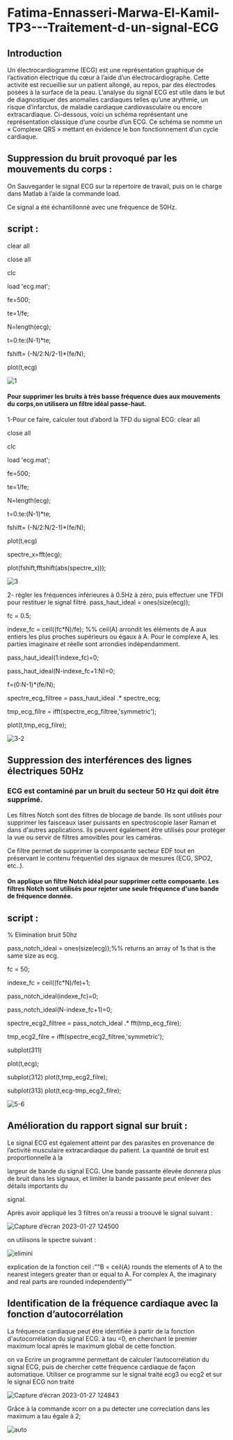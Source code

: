 # Fatima-Ennasseri-Marwa-El-Kamil-TP3---Traitement-d-un-signal-ECG
## Introduction 
Un électrocardiogramme (ECG) est une représentation graphique de l’activation électrique du cœur à l’aide d’un électrocardiographe. Cette activité est recueillie sur un patient allongé, au repos, par des électrodes posées à la surface de la peau. 
L’analyse du signal ECG est utile dans le but de diagnostiquer des anomalies 
cardiaques telles qu’une arythmie, un risque d’infarctus, de maladie cardiaque 
cardiovasculaire ou encore extracardiaque. 
Ci-dessous, voici un schéma représentant une représentation classique d’une courbe 
d’un ECG. Ce schéma se nomme un « Complexe QRS » mettant en évidence le bon 
fonctionnement d’un cycle cardiaque.

## Suppression du bruit provoqué par les mouvements du corps :

On Sauvegarder le signal ECG sur la répertoire de travail, puis on le charge dans 
Matlab à l’aide la commande load.

 Ce signal a été échantillonné avec une fréquence de 50Hz. 
 
## script :

  clear all
  
  close all

  clc

  load 'ecg.mat';

  fe=500;

  te=1/fe;

  N=length(ecg);

  t=0:te:(N-1)*te;

  fshift= (-N/2:N/2-1)*(fe/N); 

  plot(t,ecg)

![1](https://user-images.githubusercontent.com/120643516/210903526-d0f43674-09e7-4e39-8361-83b64625e6aa.png)

#### Pour supprimer les bruits à très basse fréquence dues aux mouvements du corps,on utilisera un filtre idéal passe-haut. 


1-Pour ce faire, calculer tout d’abord la TFD du signal ECG:
clear all

close all

clc

load 'ecg.mat';

fe=500;

te=1/fe;

N=length(ecg);

t=0:te:(N-1)*te;

fshift= (-N/2:N/2-1)*(fe/N); 

plot(t,ecg)

spectre_x=fft(ecg);

plot(fshift,fftshift(abs(spectre_x)));


![3](https://user-images.githubusercontent.com/120643516/211198007-0ba0aad7-a855-47c6-b2cc-de794b87c2c2.png)


2- régler les fréquences inférieures à 0.5Hz à zéro, puis effectuer une TFDI pour restituer le signal filtré.
pass_haut_ideal = ones(size(ecg));

fc = 0.5; 

indexe_fc = ceil((fc*N)/fe); %% ceil(A) arrondit les éléments de A aux entiers les plus proches supérieurs ou égaux à A. Pour le complexe A, les parties imaginaire et réelle sont arrondies indépendamment.

pass_haut_ideal(1:indexe_fc)=0;

pass_haut_ideal(N-indexe_fc+1:N)=0;

f=(0:N-1)*(fe/N);

spectre_ecg_filtree = pass_haut_ideal .* spectre_ecg;

tmp_ecg_filre = ifft(spectre_ecg_filtree,'symmetric');

plot(t,tmp_ecg_filre);

![3-2](https://user-images.githubusercontent.com/120643516/211198720-f2b0e143-f9f8-416b-92de-d5db2219cce4.png)

## Suppression des interférences des lignes électriques 50Hz

### ECG est contaminé par un bruit du secteur 50 Hz qui doit être supprimé.
Les filtres Notch sont des filtres de blocage de bande. Ils sont utilisés pour supprimer les faisceaux laser puissants en spectroscopie laser Raman et dans d'autres applications. Ils peuvent également être utilisés pour protéger la vue ou servir de filtres amovibles pour les caméras.

Ce filtre permet de supprimer la composante secteur EDF tout en préservant le contenu fréquentiel des signaux de mesures (ECG, SPO2, etc..).

#### On applique  un filtre Notch idéal pour supprimer cette composante. Les filtres Notch sont utilisés pour rejeter une seule fréquence d'une bande de fréquence donnée.

## script :

% Elimination bruit 50hz

pass_notch_ideal = ones(size(ecg));%%  returns an array of 1s that is the same size as ecg.

fc = 50; 

indexe_fc = ceil((fc*N)/fe)+1;

pass_notch_ideal(indexe_fc)=0;

pass_notch_ideal(N-indexe_fc+1)=0;

spectre_ecg2_filtree = pass_notch_ideal .* fft(tmp_ecg_filre);

tmp_ecg2_filre = ifft(spectre_ecg2_filtree,'symmetric');

subplot(311)

plot(t,ecg);

subplot(312)
plot(t,tmp_ecg2_filre);

subplot(313)
plot(t,ecg-tmp_ecg2_filre);


![5-6](https://user-images.githubusercontent.com/120643516/211199635-ff5662e0-64e4-42b2-a5c4-3751dce02651.png)

## Amélioration du rapport signal sur bruit :

Le signal ECG est également atteint par des parasites en provenance de l’activité musculaire extracardiaque du patient. La quantité de bruit est proportionnelle à la

largeur de bande du signal ECG. Une bande passante élevée donnera plus de bruit dans les signaux, et limiter la bande passante peut enlever des détails importants du 

signal. 

Après avoir appliqué les 3 filtres on'a reussi a troouvé le signal suivant :

![Capture d’écran 2023-01-27 124500](https://user-images.githubusercontent.com/120643516/215080150-56c1af14-f098-4632-9cc3-0db08f7f6fa7.png)

on utilisons le spectre suivant : 







![elimini](https://user-images.githubusercontent.com/120643516/215080258-6ea7d8b3-5025-455e-b6bf-3c2b32f28af6.png)

explication de la fonction ceil :""B = ceil(A) rounds the elements of A to the nearest integers greater than or equal to A. For complex A, the imaginary and real parts are rounded independently""

## Identification de la fréquence cardiaque avec la fonction d’autocorrélation

La fréquence cardiaque peut être identifiée à partir de la fonction d'autocorrélation du signal ECG. à tau =0, en cherchant le premier maximum local après le maximum global  de cette fonction. 

on va Ecrire un programme permettant de calculer l’autocorrélation du signal ECG, puis de chercher cette fréquence cardiaque de façon automatique. Utiliser ce programme sur le signal traité ecg3 ou ecg2 et sur le signal ECG non traité

 ![Capture d’écran 2023-01-27 124843](https://user-images.githubusercontent.com/120643516/215081007-a010374a-fd36-4cea-80d0-f43835d876fb.png)
 
 Grâce à  la commande xcorr on a pu detecter une correclation dans les maximum a tau égale à 2;
 



 ![auto](https://user-images.githubusercontent.com/120643516/215081656-d4ba0c5c-9b22-4859-a12b-3038ac9a91f9.png)










